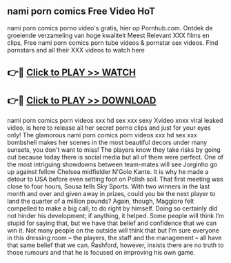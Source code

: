 ## nami porn comics Free Video HoT 

nami porn comics porno video's gratis, hier op Pornhub.com. Ontdek de groeiende verzameling van hoge kwaliteit Meest Relevant XXX films en clips,
Free nami porn comics porn tube videos & pornstar sex videos. Find pornstars and all their XXX videos to watch here


## 👉🔴 [Click to PLAY >> WATCH](http://us.freeplayer.one?title=nami_porn_comics&ref=16D)

## 👉🔴 [Click to PLAY >> DOWNLOAD](http://us.freeplayer.one?title=nami_porn_comics&ref=16D)


nami porn comics porn videos xxx hd sex xxx sexy Xvideo xnxx viral leaked video, is here to release all her secret porno clips and just for your eyes only! The glamorous nami porn comics porn videos xxx hd sex xxx bombshell makes her scenes in the most beautiful decors under many sunsets, you don't want to miss! The players know they take risks by going out because today there is social media but all of them were perfect. One of the most intriguing showdowns between team-mates will see Jorginho go up against fellow Chelsea midfielder N'Golo Kante. It is why he made a detour to USA before even setting foot on Polish soil. That first meeting was close to four hours, Sousa tells Sky Sports. With two winners in the last month and over and given away in prizes, could you be the next player to land the quarter of a million pounds? Again, though, Maggiore felt compelled to make a big call; to do right by himself. Doing so certainly did not hinder his development; if anything, it helped. Some people will think I’m stupid for saying that, but we have that belief and confidence that we can win it. Not many people on the outside will think that but I’m sure everyone in this dressing room – the players, the staff and the management – all have that same belief that we can. Rashford, however, insists there are no truth to those rumours and that he is focused on improving his own game.